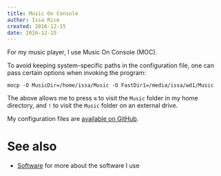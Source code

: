 ```yaml
---
title: Music On Console
author: Issa Rice
created: 2016-12-15
date: 2016-12-15
---
```


For my music player, I use Music On Console (MOC).

To avoid keeping system-specific paths in the configuration file, one can pass
certain options when invoking the program:

    mocp -O MusicDir=/home/issa/Music -O FastDir1=/media/issa/wd1/Music

The above allows me to press `m` to visit the `Music` folder in my home
directory, and `!` to visit the `Music` folder on an external drive.

My configuration files are [available on
GitHub](https://github.com/riceissa/dotfiles/tree/master/.moc).

# See also

* [Software]() for more about the software I use
